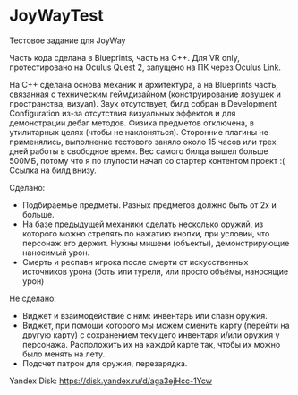 # JoyWayTest
Тестовое задание для JoyWay

Часть кода сделана в Blueprints, часть на C++. Для VR only, протестировано на Oculus Quest 2, запущено на ПК через Oculus Link.

На C++ сделана основа механик и архитектура, а на Blueprints часть, связанная с техническим геймдизайном (конструирование ловушек и пространства, визуал).
Звук отсутствует, билд собран в Development Configuration из-за отсутствия визуальных эффектов и для демонстрации дебаг методов. 
Физика предметов отключена, в утилитарных целях (чтобы не наклоняться).
Сторонние плагины не применялись, выполнение тестового заняло около 15 часов или трех дней работы в свободное время. 
Вес самого билда вышел больше 500МБ, потому что я по глупости начал со стартер контентом проект :( <br/>
Ссылка на билд внизу.

Сделано: 
* Подбираемые предметы. Разных предметов должно быть от 2х и больше.
* На базе предыдущей механики сделать несколько оружий, из которого можно стрелять по нажатию кнопки, при условии, что персонаж его держит. Нужны мишени (объекты), демонстрирующие наносимый урон.
* Смерть и респавн игрока после смерти от искусственных источников урона (боты или турели, или просто объёмы, наносящие урон)

Не сделано:
* Виджет и взаимодействие с ним: инвентарь или спавн оружия.
* Виджет, при помощи которого мы можем сменить карту (перейти на другую карту) с сохранением текущего инвентаря и/или оружия у персонажа. Расположить их на каждой карте так, чтобы их можно было менять на лету.
* Подсчет патрон для оружия, перезарядка.

Yandex Disk: https://disk.yandex.ru/d/aga3ejHcc-1Ycw
